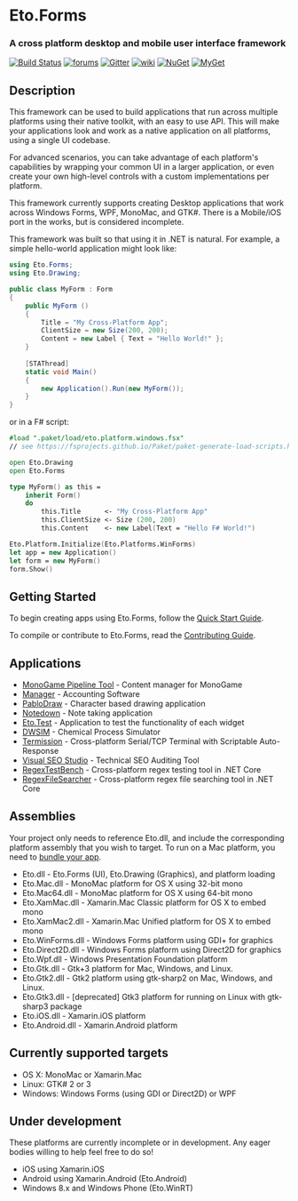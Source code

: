 Eto.Forms
=========
### A cross platform desktop and mobile user interface framework

[![Build Status](https://dev.azure.com/picoe/Eto.Forms/_apis/build/status/picoe.Eto?branchName=develop)](https://dev.azure.com/picoe/Eto.Forms/_build/latest?definitionId=1&branchName=develop)
[![forums](https://img.shields.io/badge/join-the%20forums-yellowgreen.svg)](http://groups.google.com/group/eto-forms)
[![Gitter](https://img.shields.io/gitter/room/nwjs/nw.js.svg)](https://gitter.im/picoe/Eto)
[![wiki](https://img.shields.io/badge/browse-the%20wiki-orange.svg)](https://github.com/picoe/Eto/wiki)
[![NuGet](http://img.shields.io/nuget/v/Eto.Forms.svg?style=flat)](https://www.nuget.org/packages/Eto.Forms/)
[![MyGet](http://img.shields.io/myget/eto/vpre/Eto.Forms.svg?style=flat&label=MyGet)](https://www.myget.org/gallery/eto)

Description
-----------

This framework can be used to build applications that run across multiple platforms using their native toolkit, with an easy to use API. This will make your applications look and work as a native application on all platforms, using a single UI codebase.

For advanced scenarios, you can take advantage of each platform's capabilities by wrapping your common UI in a larger application, or even create your own high-level controls with a custom implementations per platform.

This framework currently supports creating Desktop applications that work across Windows Forms, WPF, MonoMac, and GTK#.
There is a Mobile/iOS port in the works, but is considered incomplete.

This framework was built so that using it in .NET is natural. For example, a simple hello-world application might look like:

```C#
using Eto.Forms;
using Eto.Drawing;

public class MyForm : Form
{
	public MyForm ()
	{
		Title = "My Cross-Platform App";
		ClientSize = new Size(200, 200);
		Content = new Label { Text = "Hello World!" };
	}
	
	[STAThread]
	static void Main()
	{
		new Application().Run(new MyForm());
	}
}
```

or in a F# script:

```fsharp
#load ".paket/load/eto.platform.windows.fsx"
// see https://fsprojects.github.io/Paket/paket-generate-load-scripts.html

open Eto.Drawing
open Eto.Forms

type MyForm() as this =
    inherit Form()
    do
        this.Title      <- "My Cross-Platform App"
        this.ClientSize <- Size (200, 200)
        this.Content    <- new Label(Text = "Hello F# World!")

Eto.Platform.Initialize(Eto.Platforms.WinForms)
let app = new Application()
let form = new MyForm()
form.Show()
```

Getting Started
---------------

To begin creating apps using Eto.Forms, follow the [Quick Start Guide](https://github.com/picoe/Eto/wiki/Quick-Start).

To compile or contribute to Eto.Forms, read the [Contributing Guide](https://github.com/picoe/Eto/wiki/Contributing).


Applications
------------
* [MonoGame Pipeline Tool](https://github.com/MonoGame/MonoGame) - Content manager for MonoGame
* [Manager](http://www.manager.io) - Accounting Software
* [PabloDraw](http://picoe.ca/products/pablodraw/alpha) - Character based drawing application
* [Notedown](https://github.com/cwensley/Notedown) - Note taking application
* [Eto.Test](https://github.com/picoe/Eto/tree/master/test/Eto.Test) - Application to test the functionality of each widget
* [DWSIM](https://github.com/DanWBR/dwsim5) - Chemical Process Simulator
* [Termission](https://github.com/junian/termission) - Cross-platform Serial/TCP Terminal with Scriptable Auto-Response
* [Visual SEO Studio](https://visual-seo.com/) - Technical SEO Auditing Tool
* [RegexTestBench](https://github.com/CommonLoon102/RegexTestBench) - Cross-platform regex testing tool in .NET Core
* [RegexFileSearcher](https://github.com/CommonLoon102/RegexFileSearcher) - Cross-platform regex file searching tool in .NET Core

Assemblies
----------

Your project only needs to reference Eto.dll, and include the corresponding platform assembly that you wish to target. To run on a Mac platform, you need to [bundle your app](https://github.com/picoe/Eto/wiki/Running-your-application).

* Eto.dll - Eto.Forms (UI), Eto.Drawing (Graphics), and platform loading
* Eto.Mac.dll - MonoMac platform for OS X using 32-bit mono
* Eto.Mac64.dll - MonoMac platform for OS X using 64-bit mono
* Eto.XamMac.dll - Xamarin.Mac Classic platform for OS X to embed mono
* Eto.XamMac2.dll - Xamarin.Mac Unified platform for OS X to embed mono
* Eto.WinForms.dll - Windows Forms platform using GDI+ for graphics
* Eto.Direct2D.dll - Windows Forms platform using Direct2D for graphics
* Eto.Wpf.dll - Windows Presentation Foundation platform
* Eto.Gtk.dll - Gtk+3 platform for Mac, Windows, and Linux.
* Eto.Gtk2.dll - Gtk2 platform using gtk-sharp2 on Mac, Windows, and Linux.
* Eto.Gtk3.dll - [deprecated] Gtk3 platform for running on Linux with gtk-sharp3 package
* Eto.iOS.dll - Xamarin.iOS platform
* Eto.Android.dll - Xamarin.Android platform

Currently supported targets
---------------------------

* OS X: MonoMac or Xamarin.Mac
* Linux: GTK# 2 or 3
* Windows: Windows Forms (using GDI or Direct2D) or WPF
	
Under development
-----------------

These platforms are currently incomplete or in development. Any eager bodies willing to help feel free to do so!

* iOS using Xamarin.iOS
* Android using Xamarin.Android (Eto.Android)
* Windows 8.x and Windows Phone (Eto.WinRT)
